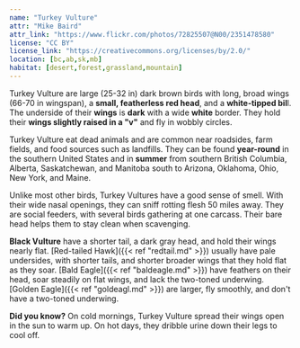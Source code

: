 ```yaml
---
name: "Turkey Vulture"
attr: "Mike Baird"
attr_link: "https://www.flickr.com/photos/72825507@N00/2351478580"
license: "CC BY"
license_link: "https://creativecommons.org/licenses/by/2.0/"
location: [bc,ab,sk,mb]
habitat: [desert,forest,grassland,mountain]
---
```

Turkey Vulture are large (25-32 in) dark brown birds with long, broad wings (66-70 in wingspan), a **small, featherless red head**, and a **white-tipped bil**l. The underside of their **wings** is **dark** with a wide **white** border. They hold their **wings slightly raised in a "v"** and fly in wobbly circles.

Turkey Vulture eat dead animals and are common near roadsides, farm fields, and food sources such as landfills. They can be found **year-round** in the southern United States and in **summer** from southern British Columbia, Alberta, Saskatchewan, and Manitoba south to Arizona, Oklahoma, Ohio, New York, and Maine.

Unlike most other birds, Turkey Vultures have a good sense of smell. With their wide nasal openings, they can sniff rotting flesh 50 miles away. They are social feeders, with several birds gathering at one carcass. Their bare head helps them to stay clean when scavenging.

**Black Vulture** have a shorter tail, a dark gray head, and hold their wings nearly flat. [Red-tailed Hawk]({{< ref "redtail.md" >}}) usually have pale undersides, with shorter tails, and shorter broader wings that they hold flat as they soar. [Bald Eagle]({{< ref "baldeagle.md" >}}) have feathers on their head, soar steadily on flat wings, and lack the two-toned underwing. [Golden Eagle]({{< ref "goldeagl.md" >}}) are larger, fly smoothly, and don't have a two-toned underwing.

**Did you know?** On cold mornings, Turkey Vulture spread their wings open in the sun to warm up. On hot days, they dribble urine down their legs to cool off.
